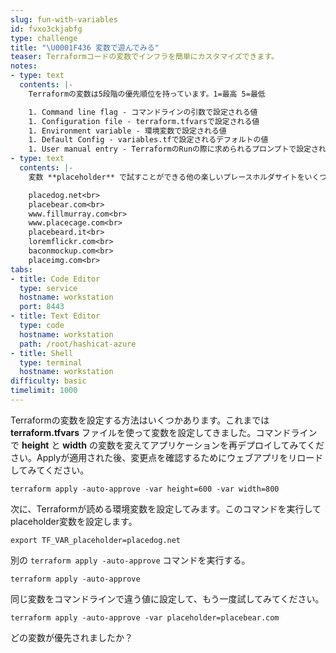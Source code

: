 ```yaml
---
slug: fun-with-variables
id: fvxo3ckjabfg
type: challenge
title: "\U0001F436 変数で遊んでみる"
teaser: Terraformコードの変数でインフラを簡単にカスタマイズできます。
notes:
- type: text
  contents: |-
    Terraformの変数は5段階の優先順位を持っています。1=最高 5=最低

    1. Command line flag - コマンドラインの引数で設定される値
    1. Configuration file - terraform.tfvarsで設定される値
    1. Environment variable - 環境変数で設定される値
    1. Default Config - variables.tfで設定されるデフォルトの値
    1. User manual entry - TerraformのRunの際に求められるプロンプトで設定される値
- type: text
  contents: |-
    変数 **placeholder** で試すことができる他の楽しいプレースホルダサイトをいくつか紹介します。

    placedog.net<br>
    placebear.com<br>
    www.fillmurray.com<br>
    www.placecage.com<br>
    placebeard.it<br>
    loremflickr.com<br>
    baconmockup.com<br>
    placeimg.com<br>
tabs:
- title: Code Editor
  type: service
  hostname: workstation
  port: 8443
- title: Text Editor
  type: code
  hostname: workstation
  path: /root/hashicat-azure
- title: Shell
  type: terminal
  hostname: workstation
difficulty: basic
timelimit: 1000
---
```

Terraformの変数を設定する方法はいくつかあります。これまでは **terraform.tfvars** ファイルを使って変数を設定してきました。コマンドラインで **height** と **width** の変数を変えてアプリケーションを再デプロイしてみてください。Applyが適用された後、変更点を確認するためにウェブアプリをリロードしてみてください。

```
terraform apply -auto-approve -var height=600 -var width=800
```

次に、Terraformが読める環境変数を設定してみます。このコマンドを実行してplaceholder変数を設定します。

```
export TF_VAR_placeholder=placedog.net
```

別の `terraform apply -auto-approve` コマンドを実行する。

```
terraform apply -auto-approve
```

同じ変数をコマンドラインで違う値に設定して、もう一度試してみてください。

```
terraform apply -auto-approve -var placeholder=placebear.com
```

どの変数が優先されましたか？